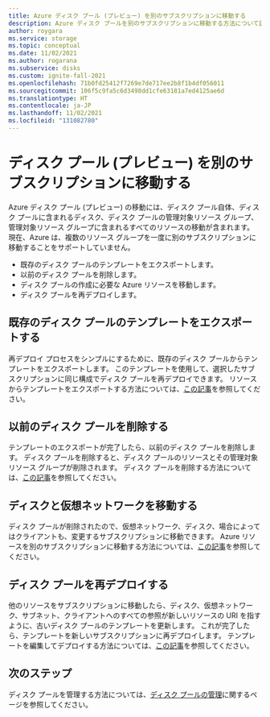 ```yaml
---
title: Azure ディスク プール (プレビュー) を別のサブスクリプションに移動する
description: Azure ディスク プールを別のサブスクリプションに移動する方法について説明します。
author: roygara
ms.service: storage
ms.topic: conceptual
ms.date: 11/02/2021
ms.author: rogarana
ms.subservice: disks
ms.custom: ignite-fall-2021
ms.openlocfilehash: 71b0fd25412f7269e7de717ee2b8f1b4df056011
ms.sourcegitcommit: 106f5c9fa5c6d3498dd1cfe63181a7ed4125ae6d
ms.translationtype: HT
ms.contentlocale: ja-JP
ms.lasthandoff: 11/02/2021
ms.locfileid: "131082780"
---
```

# <a name="move-a-disk-pool-preview-to-a-different-subscription"></a>ディスク プール (プレビュー) を別のサブスクリプションに移動する

Azure ディスク プール (プレビュー) の移動には、ディスク プール自体、ディスク プールに含まれるディスク、ディスク プールの管理対象リソース グループ、管理対象リソース グループに含まれるすべてのリソースの移動が含まれます。 現在、Azure は、複数のリソース グループを一度に別のサブスクリプションに移動することをサポートしていません。 

- 既存のディスク プールのテンプレートをエクスポートします。
- 以前のディスク プールを削除します。
- ディスク プールの作成に必要な Azure リソースを移動します。
- ディスク プールを再デプロイします。

## <a name="export-your-existing-disk-pool-template"></a>既存のディスク プールのテンプレートをエクスポートする

再デプロイ プロセスをシンプルにするために、既存のディスク プールからテンプレートをエクスポートします。 このテンプレートを使用して、選択したサブスクリプションに同じ構成でディスク プールを再デプロイできます。 リソースからテンプレートをエクスポートする方法については、[この記事](../azure-resource-manager/templates/export-template-portal.md#export-template-from-a-resource)を参照してください。

## <a name="delete-the-old-disk-pool"></a>以前のディスク プールを削除する

テンプレートのエクスポートが完了したら、以前のディスク プールを削除します。 ディスク プールを削除すると、ディスク プールのリソースとその管理対象リソース グループが削除されます。 ディスク プールを削除する方法については、[この記事](disks-pools-deprovision.md)を参照してください。

## <a name="move-your-disks-and-virtual-network"></a>ディスクと仮想ネットワークを移動する

ディスク プールが削除されたので、仮想ネットワーク、ディスク、場合によってはクライアントも、変更するサブスクリプションに移動できます。 Azure リソースを別のサブスクリプションに移動する方法については、[この記事](../azure-resource-manager/management/move-resource-group-and-subscription.md)を参照してください。

## <a name="redeploy-your-disk-pool"></a>ディスク プールを再デプロイする

他のリソースをサブスクリプションに移動したら、ディスク、仮想ネットワーク、サブネット、クライアントへのすべての参照が新しいリソースの URI を指すように、古いディスク プールのテンプレートを更新します。 これが完了したら、テンプレートを新しいサブスクリプションに再デプロイします。 テンプレートを編集してデプロイする方法については、[この記事](../azure-resource-manager/templates/quickstart-create-templates-use-the-portal.md#edit-and-deploy-the-template)を参照してください。

## <a name="next-steps"></a>次のステップ

ディスク プールを管理する方法については、[ディスク プールの管理](disks-pools-manage.md)に関するページを参照してください。
